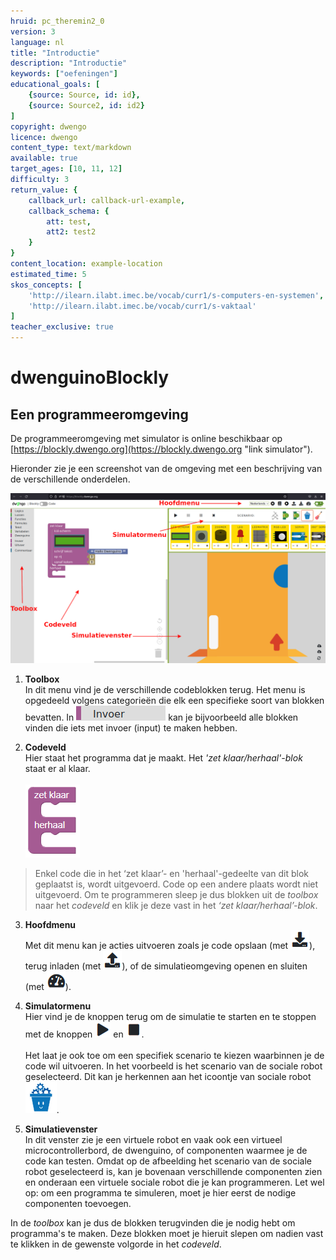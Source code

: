 ```yaml
---
hruid: pc_theremin2_0
version: 3
language: nl
title: "Introductie"
description: "Introductie"
keywords: ["oefeningen"]
educational_goals: [
    {source: Source, id: id}, 
    {source: Source2, id: id2}
]
copyright: dwengo
licence: dwengo
content_type: text/markdown
available: true
target_ages: [10, 11, 12]
difficulty: 3
return_value: {
    callback_url: callback-url-example,
    callback_schema: {
        att: test,
        att2: test2
    }
}
content_location: example-location
estimated_time: 5
skos_concepts: [
    'http://ilearn.ilabt.imec.be/vocab/curr1/s-computers-en-systemen', 
    'http://ilearn.ilabt.imec.be/vocab/curr1/s-vaktaal'
]
teacher_exclusive: true
---
```

# dwenguinoBlockly  
## Een programmeeromgeving

De programmeeromgeving met simulator is online beschikbaar op [https://blockly.dwengo.org](https://blockly.dwengo.org "link simulator").

Hieronder zie je een screenshot van de omgeving met een beschrijving van de verschillende onderdelen.

![](embed/simulator.png "Onderdelen simulator")

1. **Toolbox**<br>In dit menu vind je de verschillende codeblokken terug. Het menu is opgedeeld volgens categorieën die elk een specifieke soort van blokken bevatten. In ![alt](embed/cat_invoer.png "categorie invoer") kan je bijvoorbeeld alle blokken vinden die iets met invoer (input) te maken hebben.

2. **Codeveld**<br>Hier staat het programma dat je maakt. Het *'zet klaar/herhaal'-blok* staat er al klaar. <br><br>![alt](embed/b_zetklaarherhaal.png "Afb. zet klaar/herhaal")

> Enkel code die in het ‘zet klaar’- en 'herhaal'-gedeelte van dit blok geplaatst is, wordt uitgevoerd. Code op een andere plaats wordt niet uitgevoerd. Om te programmeren sleep je dus blokken uit de *toolbox* naar het *codeveld* en klik je deze vast in het *‘zet klaar/herhaal’-blok*. 

3. **Hoofdmenu**<br>Met dit menu kan je acties uitvoeren zoals je code opslaan (met ![alt](embed/menu_download.png "menu download")), terug inladen (met ![alt](embed/menu_upload.png "menu upload")), of de simulatieomgeving openen en sluiten (met ![alt](embed/menu_hide.png "menu verbergen")).

4. **Simulatormenu**<br>Hier vind je de knoppen terug om de simulatie te starten en te stoppen met de knoppen ![alt](embed/simmenu_play.png "simulator play") en ![alt](embed/simmenu_stop.png "simulator stop"). <br><br>Het laat je ook toe om een specifiek scenario te kiezen waarbinnen je de code wil uitvoeren. In het voorbeeld is het scenario van de sociale robot geselecteerd. Dit kan je herkennen aan het icoontje van sociale robot ![alt](embed/scenario_socialerobot.png "scenario sociale robot").

5. **Simulatievenster**<br>In dit venster zie je een virtuele robot en vaak ook een virtueel microcontrollerbord, de dwenguino, of componenten waarmee je de code kan testen. Omdat op de afbeelding het scenario van de sociale robot geselecteerd is, kan je bovenaan verschillende componenten zien en onderaan een virtuele sociale robot die je kan programmeren. Let wel op: om een programma te simuleren, moet je hier eerst de nodige componenten toevoegen.

<div class="alert alert-box alert-success">
In de <em>toolbox</em> kan je dus de blokken terugvinden die je nodig hebt om programma's te maken. Deze blokken moet je hieruit slepen om nadien vast te klikken in de gewenste volgorde in het <em>codeveld</em>.
</div>